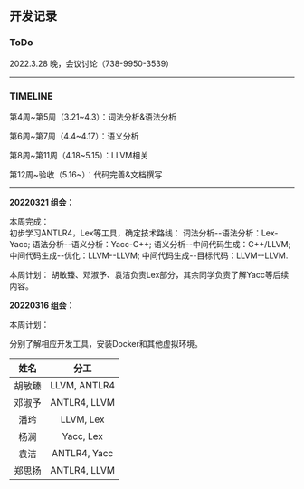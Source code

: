 ## 开发记录

### ToDo

2022.3.28 晚，会议讨论（738-9950-3539）

---

### TIMELINE

第4周\~第5周（3.21~4.3）：词法分析&语法分析

第6周\~第7周（4.4~4.17）：语义分析

第8周\~第11周（4.18~5.15）：LLVM相关

第12周~验收（5.16~）：代码完善&文档撰写

---

**20220321 组会：**

本周完成：  
初步学习ANTLR4，Lex等工具，确定技术路线：
词法分析--语法分析：Lex-Yacc;
语法分析--语义分析：Yacc-C++;
语义分析--中间代码生成：C++/LLVM;
中间代码生成--优化：LLVM--LLVM;
中间代码生成--目标代码：LLVM--LLVM.

本周计划：
胡敏臻、邓淑予、袁洁负责Lex部分，其余同学负责了解Yacc等后续内容。


**20220316 组会：**

本周计划：

分别了解相应开发工具，安装Docker和其他虚拟环境。

|  姓名  |     分工      |
| :----: | :-----------: |
| 胡敏臻 | LLVM, ANTLR4 |
| 邓淑予 | ANTLR4, LLVM |
|  潘玲  |   LLVM, Lex   |
|  杨澜  |   Yacc, Lex   |
|  袁洁  | ANTLR4, Yacc |
| 郑思扬 | ANTLR4, LLVM |

